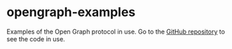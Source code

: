 # opengraph-examples
Examples of the Open Graph protocol in use. Go to the [GitHub repository](https://github.com/headquarter8302/opengraph-examples) to see the code in use.
